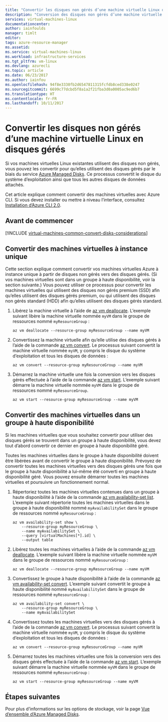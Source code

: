```yaml
---
title: "Convertir les disques non gérés d’une machine virtuelle Linux dans Azure en disques gérés - Azure Managed Disks | Microsoft Docs"
description: "Conversion des disques non gérés d’une machine virtuelle Linux en disques gérés à l’aide d’Azure CLI 2.0 dans le modèle de déploiement Resource Manager"
services: virtual-machines-linux
documentationcenter: 
author: iainfoulds
manager: timlt
editor: 
tags: azure-resource-manager
ms.assetid: 
ms.service: virtual-machines-linux
ms.workload: infrastructure-services
ms.tgt_pltfrm: vm-linux
ms.devlang: azurecli
ms.topic: article
ms.date: 06/23/2017
ms.author: iainfou
ms.openlocfilehash: 94f8e3330fb2d6547811315fcfdb8ced338e0247
ms.sourcegitcommit: 6699c77dcbd5f8a1a2f21fba3d0a0005ac9ed6b7
ms.translationtype: HT
ms.contentlocale: fr-FR
ms.lasthandoff: 10/11/2017
---
```

# <a name="convert-a-linux-virtual-machine-from-unmanaged-disks-to-managed-disks"></a>Convertir les disques non gérés d’une machine virtuelle Linux en disques gérés

Si vos machines virtuelles Linux existantes utilisent des disques non gérés, vous pouvez les convertir pour qu’elles utilisent des disques gérés par le biais du service [Azure Managed Disks](../windows/managed-disks-overview.md). Ce processus convertit le disque du système d’exploitation ainsi que tous les autres disques de données attachés.

Cet article explique comment convertir des machines virtuelles avec Azure CLI. Si vous devez installer ou mettre à niveau l’interface, consultez [Installation d’Azure CLI 2.0](/cli/azure/install-azure-cli). 

## <a name="before-you-begin"></a>Avant de commencer

[!INCLUDE [virtual-machines-common-convert-disks-considerations](../../../includes/virtual-machines-common-convert-disks-considerations.md)]


## <a name="convert-single-instance-vms"></a>Convertir des machines virtuelles à instance unique
Cette section explique comment convertir vos machines virtuelles Azure à instance unique à partir de disques non gérés vers des disques gérés. (Si vos machines virtuelles sont dans un groupe à haute disponibilité, voir la section suivante.) Vous pouvez utiliser ce processus pour convertir les machines virtuelles qui utilisent des disques non gérés premium (SSD) afin qu’elles utilisent des disques gérés premium, ou qui utilisent des disques non gérés standard (HDD) afin qu’elles utilisent des disques gérés standard.

1. Libérez la machine virtuelle à l’aide de [az vm deallocate](/cli/azure/vm#deallocate). L’exemple suivant libère la machine virtuelle nommée `myVM` dans le groupe de ressources nommé `myResourceGroup` :

    ```azurecli
    az vm deallocate --resource-group myResourceGroup --name myVM
    ```

2. Convertissez la machine virtuelle afin qu’elle utilise des disques gérés à l’aide de la commande [az vm convert](/cli/azure/vm#convert). Le processus suivant convertit la machine virtuelle nommée `myVM`, y compris le disque du système d’exploitation et tous les disques de données :

    ```azurecli
    az vm convert --resource-group myResourceGroup --name myVM
    ```

3. Démarrez la machine virtuelle une fois la conversion vers les disques gérés effectuée à l’aide de la commande [az vm start](/cli/azure/vm#start). L’exemple suivant démarre la machine virtuelle nommée `myVM` dans le groupe de ressources nommé `myResourceGroup`.

    ```azurecli
    az vm start --resource-group myResourceGroup --name myVM
    ```

## <a name="convert-vms-in-an-availability-set"></a>Convertir des machines virtuelles dans un groupe à haute disponibilité

Si les machines virtuelles que vous souhaitez convertir pour utiliser des disques gérés se trouvent dans un groupe à haute disponibilité, vous devez tout d’abord convertir ce dernier en groupe à haute disponibilité géré.

Toutes les machines virtuelles dans le groupe à haute disponibilité doivent être libérées avant de convertir le groupe à haute disponibilité. Prévoyez de convertir toutes les machines virtuelles vers des disques gérés une fois que le groupe à haute disponibilité a lui-même été converti en groupe à haute disponibilité géré. Vous pouvez ensuite démarrer toutes les machines virtuelles et poursuivre un fonctionnement normal.

1. Répertoriez toutes les machines virtuelles contenues dans un groupe à haute disponibilité à l’aide de la commande [az vm availability-set list](/cli/azure/vm/availability-set#list). L’exemple suivant répertorie toutes les machines virtuelles dans le groupe à haute disponibilité nommé `myAvailabilitySet` dans le groupe de ressources nommé `myResourceGroup` :

    ```azurecli
    az vm availability-set show \
        --resource-group myResourceGroup \
        --name myAvailabilitySet \
        --query [virtualMachines[*].id] \
        --output table
    ```

2. Libérez toutes les machines virtuelles à l’aide de la commande [az vm deallocate](/cli/azure/vm#deallocate). L’exemple suivant libère la machine virtuelle nommée `myVM` dans le groupe de ressources nommé `myResourceGroup` :

    ```azurecli
    az vm deallocate --resource-group myResourceGroup --name myVM
    ```

3. Convertissez le groupe à haute disponibilité à l’aide de la commande [az vm availability-set convert](/cli/azure/vm/availability-set#convert). L’exemple suivant convertit le groupe à haute disponibilité nommé `myAvailabilitySet` dans le groupe de ressources nommé `myResourceGroup` :

    ```azurecli
    az vm availability-set convert \
        --resource-group myResourceGroup \
        --name myAvailabilitySet
    ```

4. Convertissez toutes les machines virtuelles vers des disques gérés à l’aide de la commande [az vm convert](/cli/azure/vm#convert). Le processus suivant convertit la machine virtuelle nommée `myVM`, y compris le disque du système d’exploitation et tous les disques de données :

    ```azurecli
    az vm convert --resource-group myResourceGroup --name myVM
    ```

5. Démarrez toutes les machines virtuelles une fois la conversion vers des disques gérés effectuée à l’aide de la commande [az vm start](/cli/azure/vm#start). L’exemple suivant démarre la machine virtuelle nommée `myVM` dans le groupe de ressources nommé `myResourceGroup` :

    ```azurecli
    az vm start --resource-group myResourceGroup --name myVM
    ```

## <a name="next-steps"></a>Étapes suivantes
Pour plus d’informations sur les options de stockage, voir la page [Vue d’ensemble d’Azure Managed Disks](../windows/managed-disks-overview.md).
